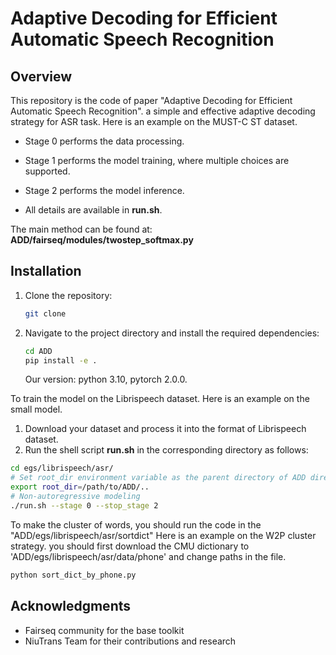 # Adaptive Decoding for Efficient Automatic Speech Recognition

## Overview

This repository is the code of paper "Adaptive Decoding for Efficient Automatic Speech Recognition". a simple and effective adaptive decoding strategy for ASR task.
Here is an example on the MUST-C ST dataset.

- Stage 0 performs the data processing.
- Stage 1 performs the model training, where multiple choices are supported.
- Stage 2 performs the model inference.

- All details are available in **run.sh**.

The main method can be found at: **ADD/fairseq/modules/twostep_softmax.py**

## Installation

1. Clone the repository:

    ```bash
    git clone 
    ```

2. Navigate to the project directory and install the required dependencies:

    ```bash
    cd ADD
    pip install -e .
    ```
    Our version: python 3.10, pytorch 2.0.0.

To train the model on the Librispeech dataset.
Here is an example on the small model.
1. Download your dataset and process it into the format of Librispeech dataset.
2. Run the shell script **run.sh** in the corresponding directory as follows:

```bash
cd egs/librispeech/asr/
# Set root_dir environment variable as the parent directory of ADD directory
export root_dir=/path/to/ADD/..
# Non-autoregressive modeling
./run.sh --stage 0 --stop_stage 2
```

To make the cluster of words, you should run the code in the "ADD/egs/librispeech/asr/sortdict"
Here is an example on the W2P cluster strategy. you should first download the CMU dictionary to 'ADD/egs/librispeech/asr/data/phone' and change paths in the file.

```bash
python sort_dict_by_phone.py
```

## Acknowledgments

- Fairseq community for the base toolkit
- NiuTrans Team for their contributions and research
